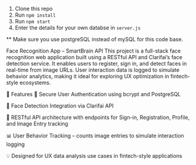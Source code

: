 


1. Clone this repo
2. Run `npm install`
3. Run `npm start`
4. Enter the details for your own databse in `server.js`

** Make sure you use postgreSQL instead of mySQL for this code base.


Face Recognition App – SmartBrain API
This project is a full-stack face recognition web application built using a RESTful API and Clarifai’s face detection service. It enables users to register, sign in, and detect faces in real-time from image URLs. User interaction data is logged to simulate behavior analytics, making it ideal for exploring UX optimization in fintech-style ecosystems.

🚀 Features
🔐 Secure User Authentication using bcrypt and PostgreSQL

🧠 Face Detection Integration via Clarifai API

🔄 RESTful API architecture with endpoints for Sign-in, Registration, Profile, and Image Entry tracking

📊 User Behavior Tracking – counts image entries to simulate interaction logging

💡 Designed for UX data analysis use cases in fintech-style applications
